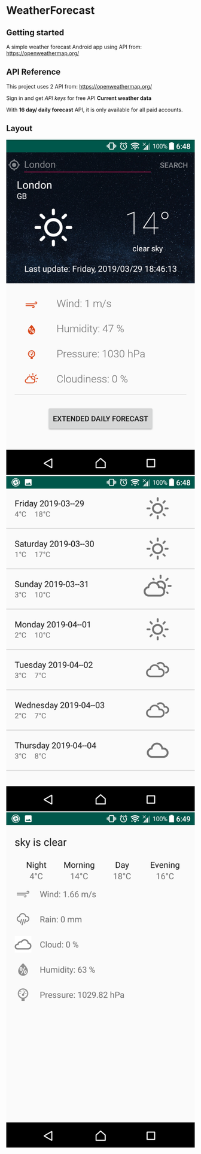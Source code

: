# WeatherForecast
## Getting started
A simple weather forecast Android app using API from: https://openweathermap.org/
## API Reference
This project uses 2 API from: https://openweathermap.org/

Sign in and get *API keys* for free API **Current weather data**

With **16 day/ daily forecast** API, it is only available for all paid accounts.
## Layout
![<img alt="activity_main_layout" width="200">](activity_main.png)
![<img alt="activity_weather_forecast_layout" width="200">](activity_weather_forecast.png)
![<img alt="activity_extended_info_layout" width="200">](activity_extended_info.png)
